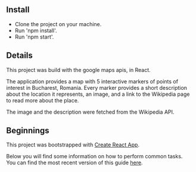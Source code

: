 ## Install

- Clone the project on your machine.
- Run 'npm install'.
- Run 'npm start'.

## Details

This project was build with the google maps apis, in React.

The application provides a map with 5 interactive markers of points of interest in Bucharest, Romania.
Every marker provides a short description about the location it represents, an image, and a link to the Wikipedia page to read more about the place.

The image and the description were fetched from the Wikipedia API.

## Beginnings

This project was bootstrapped with [Create React App](https://github.com/facebookincubator/create-react-app).

Below you will find some information on how to perform common tasks.<br>
You can find the most recent version of this guide [here](https://github.com/facebookincubator/create-react-app/blob/master/packages/react-scripts/template/README.md).

